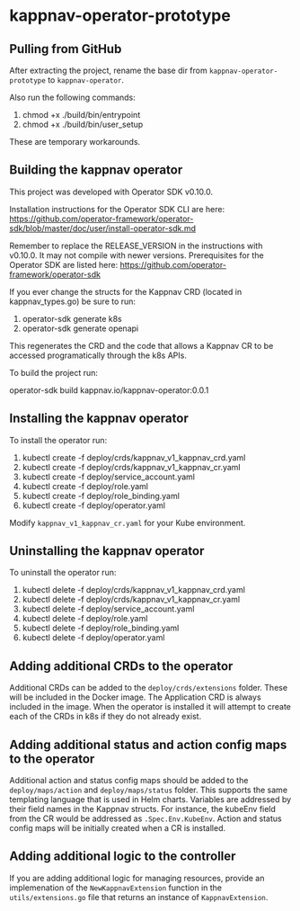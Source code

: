 # kappnav-operator-prototype

## Pulling from GitHub

After extracting the project, rename the base dir from `kappnav-operator-prototype` to `kappnav-operator`.

Also run the following commands:

1. chmod +x ./build/bin/entrypoint
2. chmod +x ./build/bin/user_setup

These are temporary workarounds.

## Building the kappnav operator

This project was developed with Operator SDK v0.10.0.

Installation instructions for the Operator SDK CLI are here:
https://github.com/operator-framework/operator-sdk/blob/master/doc/user/install-operator-sdk.md

Remember to replace the RELEASE_VERSION in the instructions with v0.10.0. It may not compile with newer versions.
Prerequisites for the Operator SDK are listed here: https://github.com/operator-framework/operator-sdk

If you ever change the structs for the Kappnav CRD (located in kappnav_types.go) be sure to run:

1. operator-sdk generate k8s
2. operator-sdk generate openapi

This regenerates the CRD and the code that allows a Kappnav CR to be accessed programatically through the k8s APIs.

To build the project run:

operator-sdk build kappnav.io/kappnav-operator:0.0.1

## Installing the kappnav operator

To install the operator run:

1. kubectl create -f deploy/crds/kappnav_v1_kappnav_crd.yaml
2. kubectl create -f deploy/crds/kappnav_v1_kappnav_cr.yaml
3. kubectl create -f deploy/service_account.yaml
4. kubectl create -f deploy/role.yaml
5. kubectl create -f deploy/role_binding.yaml
6. kubectl create -f deploy/operator.yaml

Modify `kappnav_v1_kappnav_cr.yaml` for your Kube environment.

## Uninstalling the kappnav operator

To uninstall the operator run:

1. kubectl delete -f deploy/crds/kappnav_v1_kappnav_crd.yaml
2. kubectl delete -f deploy/crds/kappnav_v1_kappnav_cr.yaml
3. kubectl delete -f deploy/service_account.yaml
4. kubectl delete -f deploy/role.yaml
5. kubectl delete -f deploy/role_binding.yaml
6. kubectl delete -f deploy/operator.yaml

## Adding additional CRDs to the operator

Additional CRDs can be added to the `deploy/crds/extensions` folder. These will be included in the Docker image. The Application CRD is always included in the image. When the operator is installed it will attempt to create each of the CRDs in k8s if they do not already exist.

## Adding additional status and action config maps to the operator

Additional action and status config maps should be added to the `deploy/maps/action` and `deploy/maps/status` folder. This supports the same templating language that is used in Helm charts. Variables are addressed by their field names in the Kappnav structs. For instance, the kubeEnv field from the CR would be addressed as `.Spec.Env.KubeEnv`. Action and status config maps will be initially created when a CR is installed.

## Adding additional logic to the controller

If you are adding additional logic for managing resources, provide an implemenation of the `NewKappnavExtension` function in the `utils/extensions.go` file that returns an instance of `KappnavExtension`.
